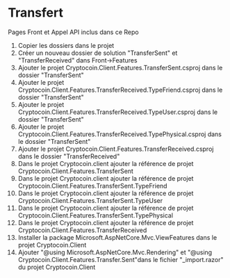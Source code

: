 # Transfert

Pages Front et Appel API inclus dans ce Repo

1. Copier les dossiers dans le projet
2. Créer un nouveau dossier de solution  "TransferSent" et "TransferReceived" dans Front->Features
3. Ajouter le projet Cryptocoin.Client.Features.TransferSent.csproj dans le dossier "TransferSent"
3. Ajouter le projet Cryptocoin.Client.Features.TransferReceived.TypeFriend.csproj dans le dossier "TransferSent"
3. Ajouter le projet Cryptocoin.Client.Features.TransferReceived.TypeUser.csproj dans le dossier "TransferSent"
3. Ajouter le projet Cryptocoin.Client.Features.TransferReceived.TypePhysical.csproj dans le dossier "TransferSent"
3. Ajouter le projet Cryptocoin.Client.Features.TransferReceived.csproj dans le dossier "TransferReceived"
4. Dans le projet Cryptocoin.client ajouter la référence de projet Cryptocoin.Client.Features.TransferSent
4. Dans le projet Cryptocoin.client ajouter la référence de projet Cryptocoin.Client.Features.TransferSent.TypeFriend
4. Dans le projet Cryptocoin.client ajouter la référence de projet Cryptocoin.Client.Features.TransferSent.TypeUser
4. Dans le projet Cryptocoin.client ajouter la référence de projet Cryptocoin.Client.Features.TransferSent.TypePhysical 
4. Dans le projet Cryptocoin.client ajouter la référence de projet Cryptocoin.Client.Features.TransferReceived
5. Installer la package Microsoft.AspNetCore.Mvc.ViewFeatures dans le projet Cryptocoin.Client
6. Ajouter "@using Microsoft.AspNetCore.Mvc.Rendering" et "@using Cryptocoin.Client.Features.Transfer.Sent"dans le fichier "_import.razor" du projet Cryptocoin.Client

